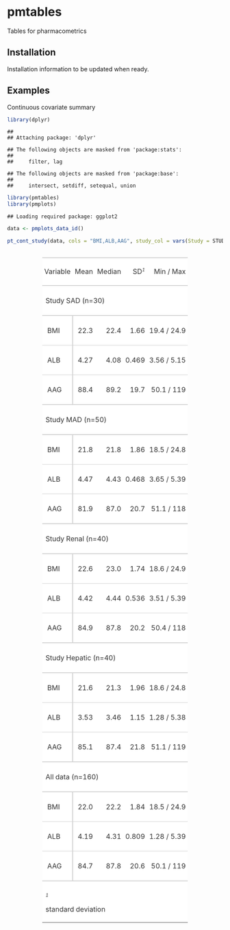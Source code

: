 
<!-- README.md is generated from README.Rmd. Please edit that file -->

# pmtables

<!-- badges: start -->

<!-- badges: end -->

Tables for pharmacometrics

## Installation

Installation information to be updated when ready.

## Examples

Continuous covariate summary

``` r
library(dplyr)
```

    ## 
    ## Attaching package: 'dplyr'

    ## The following objects are masked from 'package:stats':
    ## 
    ##     filter, lag

    ## The following objects are masked from 'package:base':
    ## 
    ##     intersect, setdiff, setequal, union

``` r
library(pmtables)
library(pmplots)
```

    ## Loading required package: ggplot2

``` r
data <- pmplots_data_id()
```

``` r
pt_cont_study(data, cols = "BMI,ALB,AAG", study_col = vars(Study = STUDYc)) 
```

<!--html_preserve-->

<style>html {
  font-family: -apple-system, BlinkMacSystemFont, 'Segoe UI', Roboto, Oxygen, Ubuntu, Cantarell, 'Helvetica Neue', 'Fira Sans', 'Droid Sans', Arial, sans-serif;
}

#arvowdlkcn .gt_table {
  display: table;
  border-collapse: collapse;
  margin-left: auto;
  margin-right: auto;
  color: #333333;
  font-size: 16px;
  background-color: #FFFFFF;
  width: auto;
  border-top-style: solid;
  border-top-width: 2px;
  border-top-color: #A8A8A8;
  border-right-style: none;
  border-right-width: 2px;
  border-right-color: #D3D3D3;
  border-bottom-style: solid;
  border-bottom-width: 2px;
  border-bottom-color: #A8A8A8;
  border-left-style: none;
  border-left-width: 2px;
  border-left-color: #D3D3D3;
}

#arvowdlkcn .gt_heading {
  background-color: #FFFFFF;
  text-align: center;
  border-bottom-color: #FFFFFF;
  border-left-style: none;
  border-left-width: 1px;
  border-left-color: #D3D3D3;
  border-right-style: none;
  border-right-width: 1px;
  border-right-color: #D3D3D3;
}

#arvowdlkcn .gt_title {
  color: #333333;
  font-size: 125%;
  font-weight: initial;
  padding-top: 4px;
  padding-bottom: 4px;
  border-bottom-color: #FFFFFF;
  border-bottom-width: 0;
}

#arvowdlkcn .gt_subtitle {
  color: #333333;
  font-size: 85%;
  font-weight: initial;
  padding-top: 0;
  padding-bottom: 4px;
  border-top-color: #FFFFFF;
  border-top-width: 0;
}

#arvowdlkcn .gt_bottom_border {
  border-bottom-style: solid;
  border-bottom-width: 2px;
  border-bottom-color: #D3D3D3;
}

#arvowdlkcn .gt_col_headings {
  border-top-style: solid;
  border-top-width: 2px;
  border-top-color: #D3D3D3;
  border-bottom-style: solid;
  border-bottom-width: 2px;
  border-bottom-color: #D3D3D3;
  border-left-style: none;
  border-left-width: 1px;
  border-left-color: #D3D3D3;
  border-right-style: none;
  border-right-width: 1px;
  border-right-color: #D3D3D3;
}

#arvowdlkcn .gt_col_heading {
  color: #333333;
  background-color: #FFFFFF;
  font-size: 100%;
  font-weight: normal;
  text-transform: inherit;
  border-left-style: none;
  border-left-width: 1px;
  border-left-color: #D3D3D3;
  border-right-style: none;
  border-right-width: 1px;
  border-right-color: #D3D3D3;
  vertical-align: bottom;
  padding-top: 5px;
  padding-bottom: 6px;
  padding-left: 5px;
  padding-right: 5px;
  overflow-x: hidden;
}

#arvowdlkcn .gt_column_spanner_outer {
  color: #333333;
  background-color: #FFFFFF;
  font-size: 100%;
  font-weight: normal;
  text-transform: inherit;
  padding-top: 0;
  padding-bottom: 0;
  padding-left: 4px;
  padding-right: 4px;
}

#arvowdlkcn .gt_column_spanner_outer:first-child {
  padding-left: 0;
}

#arvowdlkcn .gt_column_spanner_outer:last-child {
  padding-right: 0;
}

#arvowdlkcn .gt_column_spanner {
  border-bottom-style: solid;
  border-bottom-width: 2px;
  border-bottom-color: #D3D3D3;
  vertical-align: bottom;
  padding-top: 5px;
  padding-bottom: 6px;
  overflow-x: hidden;
  display: inline-block;
  width: 100%;
}

#arvowdlkcn .gt_group_heading {
  padding: 8px;
  color: #333333;
  background-color: #FFFFFF;
  font-size: 100%;
  font-weight: initial;
  text-transform: inherit;
  border-top-style: solid;
  border-top-width: 2px;
  border-top-color: #D3D3D3;
  border-bottom-style: solid;
  border-bottom-width: 2px;
  border-bottom-color: #D3D3D3;
  border-left-style: none;
  border-left-width: 1px;
  border-left-color: #D3D3D3;
  border-right-style: none;
  border-right-width: 1px;
  border-right-color: #D3D3D3;
  vertical-align: middle;
}

#arvowdlkcn .gt_empty_group_heading {
  padding: 0.5px;
  color: #333333;
  background-color: #FFFFFF;
  font-size: 100%;
  font-weight: initial;
  border-top-style: solid;
  border-top-width: 2px;
  border-top-color: #D3D3D3;
  border-bottom-style: solid;
  border-bottom-width: 2px;
  border-bottom-color: #D3D3D3;
  vertical-align: middle;
}

#arvowdlkcn .gt_striped {
  background-color: rgba(128, 128, 128, 0.05);
}

#arvowdlkcn .gt_from_md > :first-child {
  margin-top: 0;
}

#arvowdlkcn .gt_from_md > :last-child {
  margin-bottom: 0;
}

#arvowdlkcn .gt_row {
  padding-top: 8px;
  padding-bottom: 8px;
  padding-left: 5px;
  padding-right: 5px;
  margin: 10px;
  border-top-style: solid;
  border-top-width: 1px;
  border-top-color: #D3D3D3;
  border-left-style: none;
  border-left-width: 1px;
  border-left-color: #D3D3D3;
  border-right-style: none;
  border-right-width: 1px;
  border-right-color: #D3D3D3;
  vertical-align: middle;
  overflow-x: hidden;
}

#arvowdlkcn .gt_stub {
  color: #333333;
  background-color: #FFFFFF;
  font-size: 100%;
  font-weight: initial;
  text-transform: inherit;
  border-right-style: solid;
  border-right-width: 2px;
  border-right-color: #D3D3D3;
  padding-left: 12px;
}

#arvowdlkcn .gt_summary_row {
  color: #333333;
  background-color: #FFFFFF;
  text-transform: inherit;
  padding-top: 8px;
  padding-bottom: 8px;
  padding-left: 5px;
  padding-right: 5px;
}

#arvowdlkcn .gt_first_summary_row {
  padding-top: 8px;
  padding-bottom: 8px;
  padding-left: 5px;
  padding-right: 5px;
  border-top-style: solid;
  border-top-width: 2px;
  border-top-color: #D3D3D3;
}

#arvowdlkcn .gt_grand_summary_row {
  color: #333333;
  background-color: #FFFFFF;
  text-transform: inherit;
  padding-top: 8px;
  padding-bottom: 8px;
  padding-left: 5px;
  padding-right: 5px;
}

#arvowdlkcn .gt_first_grand_summary_row {
  padding-top: 8px;
  padding-bottom: 8px;
  padding-left: 5px;
  padding-right: 5px;
  border-top-style: double;
  border-top-width: 6px;
  border-top-color: #D3D3D3;
}

#arvowdlkcn .gt_table_body {
  border-top-style: solid;
  border-top-width: 2px;
  border-top-color: #D3D3D3;
  border-bottom-style: solid;
  border-bottom-width: 2px;
  border-bottom-color: #D3D3D3;
}

#arvowdlkcn .gt_footnotes {
  color: #333333;
  background-color: #FFFFFF;
  border-bottom-style: none;
  border-bottom-width: 2px;
  border-bottom-color: #D3D3D3;
  border-left-style: none;
  border-left-width: 2px;
  border-left-color: #D3D3D3;
  border-right-style: none;
  border-right-width: 2px;
  border-right-color: #D3D3D3;
}

#arvowdlkcn .gt_footnote {
  margin: 0px;
  font-size: 90%;
  padding: 4px;
}

#arvowdlkcn .gt_sourcenotes {
  color: #333333;
  background-color: #FFFFFF;
  border-bottom-style: none;
  border-bottom-width: 2px;
  border-bottom-color: #D3D3D3;
  border-left-style: none;
  border-left-width: 2px;
  border-left-color: #D3D3D3;
  border-right-style: none;
  border-right-width: 2px;
  border-right-color: #D3D3D3;
}

#arvowdlkcn .gt_sourcenote {
  font-size: 90%;
  padding: 4px;
}

#arvowdlkcn .gt_left {
  text-align: left;
}

#arvowdlkcn .gt_center {
  text-align: center;
}

#arvowdlkcn .gt_right {
  text-align: right;
  font-variant-numeric: tabular-nums;
}

#arvowdlkcn .gt_font_normal {
  font-weight: normal;
}

#arvowdlkcn .gt_font_bold {
  font-weight: bold;
}

#arvowdlkcn .gt_font_italic {
  font-style: italic;
}

#arvowdlkcn .gt_super {
  font-size: 65%;
}

#arvowdlkcn .gt_footnote_marks {
  font-style: italic;
  font-size: 65%;
}
</style>

<div id="arvowdlkcn" style="overflow-x:auto;overflow-y:auto;width:auto;height:auto;">

<table class="gt_table">

<thead class="gt_col_headings">

<tr>

<th class="gt_col_heading gt_columns_bottom_border gt_left" rowspan="1" colspan="1">

Variable

</th>

<th class="gt_col_heading gt_columns_bottom_border gt_right" rowspan="1" colspan="1">

Mean

</th>

<th class="gt_col_heading gt_columns_bottom_border gt_right" rowspan="1" colspan="1">

Median

</th>

<th class="gt_col_heading gt_columns_bottom_border gt_right" rowspan="1" colspan="1">

SD<sup class="gt_footnote_marks">1</sup>

</th>

<th class="gt_col_heading gt_columns_bottom_border gt_right" rowspan="1" colspan="1">

Min / Max

</th>

</tr>

</thead>

<tbody class="gt_table_body">

<tr class="gt_group_heading_row">

<td colspan="5" class="gt_group_heading">

Study SAD (n=30)

</td>

</tr>

<tr>

<td class="gt_row gt_left gt_stub">

BMI

</td>

<td class="gt_row gt_right">

22.3

</td>

<td class="gt_row gt_right">

22.4

</td>

<td class="gt_row gt_right">

1.66

</td>

<td class="gt_row gt_right">

19.4 / 24.9

</td>

</tr>

<tr>

<td class="gt_row gt_left gt_stub">

ALB

</td>

<td class="gt_row gt_right">

4.27

</td>

<td class="gt_row gt_right">

4.08

</td>

<td class="gt_row gt_right">

0.469

</td>

<td class="gt_row gt_right">

3.56 / 5.15

</td>

</tr>

<tr>

<td class="gt_row gt_left gt_stub">

AAG

</td>

<td class="gt_row gt_right">

88.4

</td>

<td class="gt_row gt_right">

89.2

</td>

<td class="gt_row gt_right">

19.7

</td>

<td class="gt_row gt_right">

50.1 / 119

</td>

</tr>

<tr class="gt_group_heading_row">

<td colspan="5" class="gt_group_heading">

Study MAD (n=50)

</td>

</tr>

<tr>

<td class="gt_row gt_left gt_stub">

BMI

</td>

<td class="gt_row gt_right">

21.8

</td>

<td class="gt_row gt_right">

21.8

</td>

<td class="gt_row gt_right">

1.86

</td>

<td class="gt_row gt_right">

18.5 / 24.8

</td>

</tr>

<tr>

<td class="gt_row gt_left gt_stub">

ALB

</td>

<td class="gt_row gt_right">

4.47

</td>

<td class="gt_row gt_right">

4.43

</td>

<td class="gt_row gt_right">

0.468

</td>

<td class="gt_row gt_right">

3.65 / 5.39

</td>

</tr>

<tr>

<td class="gt_row gt_left gt_stub">

AAG

</td>

<td class="gt_row gt_right">

81.9

</td>

<td class="gt_row gt_right">

87.0

</td>

<td class="gt_row gt_right">

20.7

</td>

<td class="gt_row gt_right">

51.1 / 118

</td>

</tr>

<tr class="gt_group_heading_row">

<td colspan="5" class="gt_group_heading">

Study Renal (n=40)

</td>

</tr>

<tr>

<td class="gt_row gt_left gt_stub">

BMI

</td>

<td class="gt_row gt_right">

22.6

</td>

<td class="gt_row gt_right">

23.0

</td>

<td class="gt_row gt_right">

1.74

</td>

<td class="gt_row gt_right">

18.6 / 24.9

</td>

</tr>

<tr>

<td class="gt_row gt_left gt_stub">

ALB

</td>

<td class="gt_row gt_right">

4.42

</td>

<td class="gt_row gt_right">

4.44

</td>

<td class="gt_row gt_right">

0.536

</td>

<td class="gt_row gt_right">

3.51 / 5.39

</td>

</tr>

<tr>

<td class="gt_row gt_left gt_stub">

AAG

</td>

<td class="gt_row gt_right">

84.9

</td>

<td class="gt_row gt_right">

87.8

</td>

<td class="gt_row gt_right">

20.2

</td>

<td class="gt_row gt_right">

50.4 / 118

</td>

</tr>

<tr class="gt_group_heading_row">

<td colspan="5" class="gt_group_heading">

Study Hepatic (n=40)

</td>

</tr>

<tr>

<td class="gt_row gt_left gt_stub">

BMI

</td>

<td class="gt_row gt_right">

21.6

</td>

<td class="gt_row gt_right">

21.3

</td>

<td class="gt_row gt_right">

1.96

</td>

<td class="gt_row gt_right">

18.6 / 24.8

</td>

</tr>

<tr>

<td class="gt_row gt_left gt_stub">

ALB

</td>

<td class="gt_row gt_right">

3.53

</td>

<td class="gt_row gt_right">

3.46

</td>

<td class="gt_row gt_right">

1.15

</td>

<td class="gt_row gt_right">

1.28 / 5.38

</td>

</tr>

<tr>

<td class="gt_row gt_left gt_stub">

AAG

</td>

<td class="gt_row gt_right">

85.1

</td>

<td class="gt_row gt_right">

87.4

</td>

<td class="gt_row gt_right">

21.8

</td>

<td class="gt_row gt_right">

51.1 / 119

</td>

</tr>

<tr class="gt_group_heading_row">

<td colspan="5" class="gt_group_heading">

All data (n=160)

</td>

</tr>

<tr>

<td class="gt_row gt_left gt_stub">

BMI

</td>

<td class="gt_row gt_right">

22.0

</td>

<td class="gt_row gt_right">

22.2

</td>

<td class="gt_row gt_right">

1.84

</td>

<td class="gt_row gt_right">

18.5 / 24.9

</td>

</tr>

<tr>

<td class="gt_row gt_left gt_stub">

ALB

</td>

<td class="gt_row gt_right">

4.19

</td>

<td class="gt_row gt_right">

4.31

</td>

<td class="gt_row gt_right">

0.809

</td>

<td class="gt_row gt_right">

1.28 / 5.39

</td>

</tr>

<tr>

<td class="gt_row gt_left gt_stub">

AAG

</td>

<td class="gt_row gt_right">

84.7

</td>

<td class="gt_row gt_right">

87.8

</td>

<td class="gt_row gt_right">

20.6

</td>

<td class="gt_row gt_right">

50.1 / 119

</td>

</tr>

</tbody>

<tfoot>

<tr class="gt_footnotes">

<td colspan="5">

<p class="gt_footnote">

<sup class="gt_footnote_marks"> <em>1</em> </sup>

standard deviation <br />

</p>

</td>

</tr>

</tfoot>

</table>

</div>

<!--/html_preserve-->
